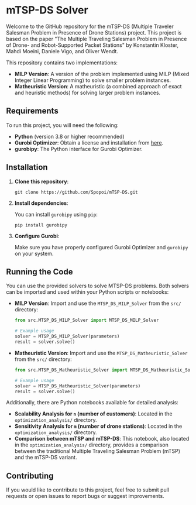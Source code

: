 # mTSP-DS Solver

Welcome to the GitHub repository for the mTSP-DS (Multiple Traveler Salesman Problem in Presence of Drone Stations) project. This project is based on the paper "The Multiple Traveling Salesman Problem in Presence of Drone- and Robot-Supported Packet Stations" by Konstantin Kloster, Mahdi Moeini, Daniele Vigo, and Oliver Wendt.

This repository contains two implementations:

- **MILP Version**: A version of the problem implemented using MILP (Mixed Integer Linear Programming) to solve smaller problem instances.
- **Matheuristic Version**: A matheuristic (a combined approach of exact and heuristic methods) for solving larger problem instances.

## Requirements

To run this project, you will need the following:

- **Python** (version 3.8 or higher recommended)
- **Gurobi Optimizer**: Obtain a license and installation from [here](https://www.gurobi.com/downloads/).
- **gurobipy**: The Python interface for Gurobi Optimizer.

## Installation

1. **Clone this repository**:

    ```shell
    git clone https://github.com/Spopoi/mTSP-DS.git
    ```

2. **Install dependencies**:

    You can install `gurobipy` using `pip`:

    ```shell
    pip install gurobipy
    ```

3. **Configure Gurobi**:

    Make sure you have properly configured Gurobi Optimizer and `gurobipy` on your system.

## Running the Code

You can use the provided solvers to solve MTSP-DS problems. Both solvers can be imported and used within your Python scripts or notebooks:

- **MILP Version**: Import and use the `MTSP_DS_MILP_Solver` from the `src/` directory:

    ```python
    from src.MTSP_DS_MILP_Solver import MTSP_DS_MILP_Solver

    # Example usage
    solver = MTSP_DS_MILP_Solver(parameters)
    result = solver.solve()
    ```

- **Matheuristic Version**: Import and use the `MTSP_DS_Matheuristic_Solver` from the `src/` directory:

    ```python
    from src.MTSP_DS_Matheuristic_Solver import MTSP_DS_Matheuristic_Solver

    # Example usage
    solver = MTSP_DS_Matheuristic_Solver(parameters)
    result = solver.solve()
    ```
Additionally, there are Python notebooks available for detailed analysis:

- **Scalability Analysis for `n` (number of customers)**: Located in the `optimization_analysis/` directory.
- **Sensitivity Analysis for `m` (number of drone stations)**: Located in the `optimization_analysis/` directory.
- **Comparison between mTSP and mTSP-DS**: This notebook, also located in the `optimization_analysis/` directory, provides a comparison between the traditional Multiple Traveling Salesman Problem (mTSP) and the mTSP-DS variant.

## Contributing

If you would like to contribute to this project, feel free to submit pull requests or open issues to report bugs or suggest improvements.
